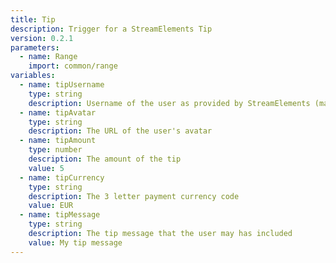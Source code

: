 ```yaml
---
title: Tip
description: Trigger for a StreamElements Tip
version: 0.2.1
parameters:
  - name: Range
    import: common/range
variables:
  - name: tipUsername
    type: string
    description: Username of the user as provided by StreamElements (may not be from Twitch)
  - name: tipAvatar
    type: string
    description: The URL of the user's avatar
  - name: tipAmount
    type: number
    description: The amount of the tip
    value: 5
  - name: tipCurrency
    type: string
    description: The 3 letter payment currency code
    value: EUR
  - name: tipMessage
    type: string
    description: The tip message that the user may has included
    value: My tip message
---
```

